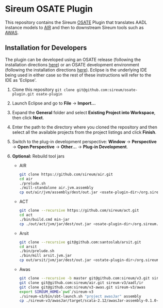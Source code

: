 # Sireum OSATE Plugin

This repository contains the Sireum [OSATE](http://osate.org) Plugin that translates AADL instance
models to [AIR](https://github.com/sireum/air) and then to downstream Sireum tools such as [AWAS](https://github.com/sireum/v3-awas).

## Installation for Developers 

The plugin can be developed using an OSATE release (following the installation
directions [here](http://osate.org/download-and-install.html)) or an OSATE
development environment (following the installation directions
[here](http://osate.org/setup-development.html)).  Eclipse is the underlying IDE
being used in either case so the rest of these instructions will refer to the
IDE as 'Eclipse'.

1. Clone this repository ``git clone git@github.com:sireum/osate-plugin.git osate-plugin``

1. Launch Eclipse and go to __File__ -> __Import...__  

1. Expand the __General__ folder and select __Existing Project into Workspace__, then click 
   __Next__.

1. Enter the path to the directory where you cloned the repository and then select all the 
   available projects from the project listings and click __Finish__.

1. Switch to the plug-in development perspective: __Window__ -> __Perspective__ -> 
   __Open Perspective__ -> __Other...__ -> __Plug-in Development__.

1. __Optional:__ Rebuild tool jars

   * AIR
     
     ```bash
     git clone https://github.com/sireum/air.git
     cd air
     ./prelude.sh
     ./mill-standalone air.jvm.assembly
     cp out/air/jvm/assembly/dest/out.jar <osate-plugin-dir>/org.sireum.aadl.osate/lib/air.jar
     ```

   * ACT
   
     ```bash
     git clone --recursive https://github.com/sireum/act.git
     cd act
     ./bin/build.cmd min-jar
     cp ./out/act/jvm/jar/dest/out.jar <osate-plugin-dir>/org.sireum.aadl.osate.act/lib/act.jar
     ```
     
   * Arsit
   
     ```bash
     git clone --recursive git@github.com:santoslab/arsit.git
     cd arsit
     ./bin/prelude.sh
     ./bin/mill arsit.jvm.jar
     cp out/arsit/jvm/jar/dest/out.jar <ostate-plugin-dir>/org.sireum.aadl.osate.arsit/lib/arsit.jar
     ```
     
   * Awas
   
     ```bash
     git clone --recursive -b master git@github.com:sireum/v3.git sireum-v3
     git clone git@github.com:sireum/air.git sireum-v3/aadl/ir
     git clone git@github.com:sireum/v3-awas.git sireum-v3/awas
     export SIREUM_HOME=`pwd`/sireum-v3
     ./sireum-v3/bin/sbt-launch.sh "project awasJar" assembly
     cp ./sireum-v3/awasJar/target/scala-2.12/awasJar-assembly-0.1.0-SNAPSHOT.jar <ostate-plugin-dir>/org.sireum.aadl.osate.awas/lib/awasJar-assembly-0.1.0-SNAPSHOT.jar
     ```
